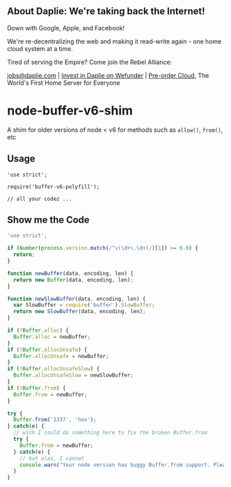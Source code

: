 <!-- BANNER_TPL_BEGIN -->

About Daplie: We're taking back the Internet!
--------------

Down with Google, Apple, and Facebook!

We're re-decentralizing the web and making it read-write again - one home cloud system at a time.

Tired of serving the Empire? Come join the Rebel Alliance:

<a href="mailto:jobs@daplie.com">jobs@daplie.com</a> | [Invest in Daplie on Wefunder](https://daplie.com/invest/) | [Pre-order Cloud](https://daplie.com/preorder/), The World's First Home Server for Everyone

<!-- BANNER_TPL_END -->

# node-buffer-v6-shim

A shim for older versions of node &lt; v6 for methods such as `allow()`, `from()`, etc

Usage
-----

```
'use strict';

require('buffer-v6-polyfill');

// all your codez ...
```

Show me the Code
----------------

```javascript
'use strict';

if (Number(process.version.match(/^v(\d+\.\d+)/)[1]) >= 6.0) {
  return;
}

function newBuffer(data, encoding, len) {
  return new Buffer(data, encoding, len);
}

function newSlowBuffer(data, encoding, len) {
  var SlowBuffer = require('buffer').SlowBuffer;
  return new SlowBuffer(data, encoding, len);
}

if (!Buffer.alloc) {
  Buffer.alloc = newBuffer;
}
if (!Buffer.allocUnsafe) {
  Buffer.allocUnsafe = newBuffer;
}
if (!Buffer.allocUnsafeSlow) {
  Buffer.allocUnsafeSlow = newSlowBuffer;
}
if (!Buffer.from) {
  Buffer.from = newBuffer;
}

try {
  Buffer.from('1337', 'hex');
} catch(e) {
  // wish I could do something here to fix the broken Buffer.from
  try {
    Buffer.from = newBuffer;
  } catch(e) {
    // but alas, I cannot
    console.warn("Your node version has buggy Buffer.from support. Please update to node >= v4.5 or >= v6.3");
  }
}
```
